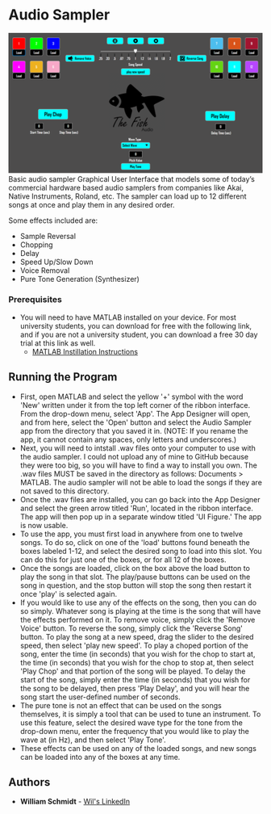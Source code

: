# Audio Sampler
![What](Images/AudioSampler_Picture.png)
Basic audio sampler Graphical User Interface that models some of today’s 
commercial hardware based audio samplers from companies like Akai, Native Instruments, Roland, etc. The sampler can load up to 12 different songs at once and play them in any desired order.

Some effects included are:
  - Sample Reversal 
  - Chopping
  - Delay
  - Speed Up/Slow Down
  - Voice Removal 
  - Pure Tone Generation (Synthesizer)
### Prerequisites
* You will need to have MATLAB installed on your device. For most university students, you can download for free with the following link, and if you are not a university student, you can download a free 30 day trial at this link as well.
  - [MATLAB Instillation Instructions](https://www.mathworks.com/campaigns/products/trials.highResolutionDisplay.html)
## Running the Program
* First, open MATLAB and select the yellow '+' symbol with the word 'New' written under it from the top left corner of the ribbon interface. From the drop-down menu, select 'App'. The App Designer will open, and from here, select the 'Open' button and select the Audio Sampler app from the directory that you saved it in. (NOTE: If you rename the app, it cannot contain any spaces, only letters and underscores.)
* Next, you will need to intstall .wav files onto your computer to use with the audio sampler. I could not upload any of mine to GitHub because they were too big, so you will have to find a way to install you own. The .wav files MUST be saved in the directory as follows: Documents > MATLAB. The audio sampler will not be able to load the songs if they are not saved to this directory.
* Once the .wav files are installed, you can go back into the App Designer and select the green arrow titled 'Run', located in the ribbon interface. The app will then pop up in a separate window titled 'UI Figure.' The app is now usable. 
* To use the app, you must first load in anywhere from one to twelve songs. To do so, click on one of the 'load' buttons found beneath the boxes labeled 1-12, and select the desired song to load into this slot. You can do this for just one of the boxes, or for all 12 of the boxes.
* Once the songs are loaded, click on the box above the load button to play the song in that slot. The play/pause buttons can be used on the song in question, and the stop button will stop the song then restart it once 'play' is selected again. 
* If you would like to use any of the effects on the song, then you can do so simply. Whatever song is playing at the time is the song that will have the effects performed on it. To remove voice, simply click the 'Remove Voice' button. To reverse the song, simply click the 'Reverse Song' button. To play the song at a new speed, drag the slider to the desired speed, then select 'play new speed'. To play a choped portion of the song, enter the time (in seconds) that you wish for the chop to start at, the time (in seconds) that you wish for the chop to stop at, then select 'Play Chop' and that portion of the song will be played. To delay the start of the song, simply enter the time (in seconds) that you wish for the song to be delayed, then press 'Play Delay', and you will hear the song start the user-defined number of seconds.
* The pure tone is not an effect that can be used on the songs themselves, it is simply a tool that can be used to tune an instrument. To use this feature, select the desired wave type for the tone from the drop-down menu, enter the frequency that you would like to play the wave at (in Hz), and then select 'Play Tone'. 
* These effects can be used on any of the loaded songs, and new songs can be loaded into any of the boxes at any time. 
## Authors
* **William Schmidt** - [Wil's LinkedIn](https://www.linkedin.com/in/william-schmidt-152431168/)
